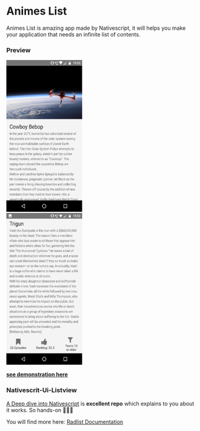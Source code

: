 # Animes List

Animes List is amazing app made by Nativescript, it will helps you make your application that needs an infinite list of contents.

### Preview

<img src="./app/images/Screenshot_20181111-155329.png" width="200px" height="400px"/><br/>
<img src="./app/images/Screenshot_20181111-155342.png" width="200px" height="400px"/><br/>

[**see demonstration here**](https://play.nativescript.org/?template=play-tsc&id=w3pena&v=11)
### Nativescrit-Ui-Listview

[A Deep dive into Nativescript](https://www.nativescript.org/blog/a-deep-dive-into-telerik-ui-for-nativescripts-listview) is **excellent repo** which explains to you about it works. So hands-on 💪💪💪

You will find more here: [Radlist Documentation](https://docs.telerik.com/devtools/nativescript-ui/Controls/NativeScript/ListView/overview)

